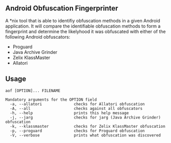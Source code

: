 ## Android Obfuscation Fingerprinter

A *nix tool that is able to identifiy obfuscation methods in a given Android application. It will compare the identifiable obfuscation methods to form a fingerprint and determine the likelyhood it was obfuscated with either of the following Android obfuscators:

* Proguard
* Java Archive Grinder
* Zelix KlassMaster
* Allatori

## Usage
```
aof [OPTION]... FILENAME

Mandatory arguments for the OPTION field
  -a, --allatori              checks for Allatori obfuscation
  -A, --all                   checks against all obfuscators
  -h, --help                  prints this help message
  -j, --jarg                  checks for jarg (Java Archive Grinder) obfuscation
  -k, --klassmaster           checks for Zelix KlassMaster obfuscation
  -p, --proguard              checks for Proguard obfuscation
  -V, --verbose               prints what obfuscation was discovered
```
